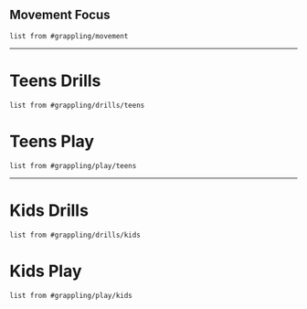 ## Movement Focus
```dataview
list from #grappling/movement 
```
---

# Teens Drills
```dataview
list from #grappling/drills/teens 
```

# Teens Play
```dataview
list from #grappling/play/teens 
```
---

# Kids Drills
```dataview
list from #grappling/drills/kids 
```

# Kids Play
```dataview
list from #grappling/play/kids 
```